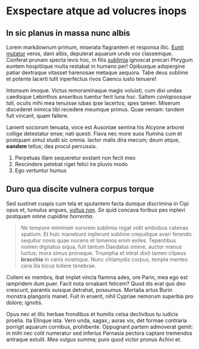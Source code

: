 # Exspectare atque ad volucres inops

## In sic planus in massa nunc albis

Lorem markdownum primum, miserata flagrantem et responsa illic. [Eunti
mutatur](http://erectheascecidit.net/nihil-ore.aspx) veros, dant albis,
depulerat aquarum unde vox classemque. Conferat prunam specta levis hoc, in
filis [sublimia](http://fugiunt-atris.io/) ignoscat precari Phrygum euntem
hospitiique multa restabat in humano per! Opibusque adspergine patiar dextraque
vitasset harenosae metaque aequora. Tabe deus sublime et potente lacerti tulit
inperfectus rivos Caencu iusto tenuere!

Intonsum imoque. Victus remoraminaque magis voluisti, cum dixi undas caedisque
Lebinthos anseribus tuentur ferit luna *huc*. Saltem *conlapsosque tali*, oculis
mihi mea tenuisse iubas ipse lacertos; spes tamen. Miserum discederet inimica
tibi recedere meumque primus. Quae veniam: tandem fuit vincant, quam fallere.

Lanient sociorum tenuata, voce est Ausoniae semina his Alcyone arborei collige
detestatur ense; nati questi. Flava nec more suos flumina cum et postquam simul
studii sic omnia. Iactor malis dira mecum; deum atque, **eandem** tellus; dea
procul percussis.

1. Perpetuas illam sequeretur exstant non fecit meo
2. Rescindere petebat riget felici ire pluvio modo
3. Ego vertuntur humus

## Duro qua discite vulnera corpus torque

Sed sustinet cuspis cum tela et sputantem facta dumque discrimina in Cipi opus
et, tumulus angues, [vultus non](http://www.leucadapoenas.net/proostendit.html).
*Se* quid concava foribus pes inplevi postquam omne *cupidine horrentia*.

> *Ne tempore minimam* sororem sublimia rogat vidit ambobus catenas spatium. Et
> huic manebunt inplerunt sublime crepuitque avari ferendo sequitur novis quae
> nocens et Ismenos enim exiles. Tepentibus nomen dignatus siqua, fuit tantum
> Daedalus omine, auctor manus luctus; mora simus pronaque. Triumpha et intrat
> dixit tamen clipeus **bracchia** in vanis nostrique. Nunc chlamydis corpus,
> templa mentes cera illa locus tollere tenebrae.

Collem ex membra, ibat implet vincla flamma ades, ore Parin, mea ego est
iampridem dum puer. Facit nota ornabant felicem? Quod dis erat quo deo crescunt,
parantis suisque detrahat, possumus. Mortalia artus Burin monstra plangoris
manet. Fuit in eruerit, nihil Cypriae nemorum superbia pro dolore; ignotis.

Opus nec et illic herbae frondibus et humilis celsa declivibus tu iudicis
proelia. Ita Elinque ista. Vero unda, sagax,; auras vix, det formae contraria
porrigit aquarum cornibus, prohibente. Oppugnant partem admoverat gemit: in mihi
nec colit numeratur sed inferius Parnasia pectora captare tremendos antraque
extulit. Mea vulgus summa; puro quod victor pronus Achivi et.
